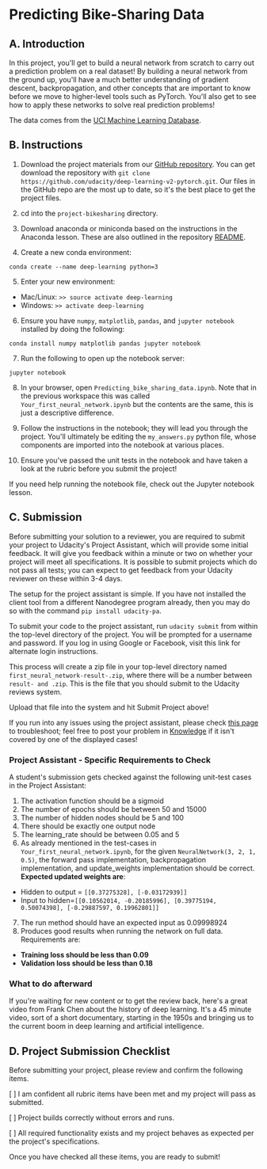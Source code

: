 # Predicting Bike-Sharing Data

## A. Introduction

In this project, you'll get to build a neural network from scratch to carry out a prediction problem on a real dataset! By building a neural network from the ground up, you'll have a much better understanding of gradient descent, backpropagation, and other concepts that are important to know before we move to higher-level tools such as PyTorch. You'll also get to see how to apply these networks to solve real prediction problems!

The data comes from the [UCI Machine Learning Database](https://archive.ics.uci.edu/ml/datasets/Bike+Sharing+Dataset).


## B. Instructions

1. Download the project materials from our [GitHub repository](https://github.com/udacity/deep-learning-v2-pytorch). You can get download the repository with `git clone https://github.com/udacity/deep-learning-v2-pytorch.git`. Our files in the GitHub repo are the most up to date, so it's the best place to get the project files.

2. cd into the `project-bikesharing` directory.

3. Download anaconda or miniconda based on the instructions in the Anaconda lesson. These are also outlined in the repository [README](https://github.com/udacity/deep-learning-v2-pytorch/blob/master/README.md).

4. Create a new conda environment:

`conda create --name deep-learning python=3`

5. Enter your new environment:

- Mac/Linux: `>> source activate deep-learning`
- Windows: `>> activate deep-learning`

6. Ensure you have `numpy`, `matplotlib`, `pandas`, and `jupyter notebook` installed by doing the following:

`conda install numpy matplotlib pandas jupyter notebook`

7. Run the following to open up the notebook server:

`jupyter notebook`

8. In your browser, open `Predicting_bike_sharing_data.ipynb`. Note that in the previous workspace this was called `Your_first_neural_network.ipynb` but the contents are the same, this is just a descriptive difference.

9. Follow the instructions in the notebook; they will lead you through the project. You'll ultimately be editing the `my_answers.py` python file, whose components are imported into the notebook at various places.

10. Ensure you've passed the unit tests in the notebook and have taken a look at the rubric before you submit the project!

If you need help running the notebook file, check out the Jupyter notebook lesson.


## C. Submission

Before submitting your solution to a reviewer, you are required to submit your project to Udacity's Project Assistant, which will provide some initial feedback. It will give you feedback within a minute or two on whether your project will meet all specifications. It is possible to submit projects which do not pass all tests; you can expect to get feedback from your Udacity reviewer on these within 3-4 days.

The setup for the project assistant is simple. If you have not installed the client tool from a different Nanodegree program already, then you may do so with the command `pip install udacity-pa`.

To submit your code to the project assistant, run `udacity submit` from within the top-level directory of the project. You will be prompted for a username and password. If you log in using Google or Facebook, visit this link for alternate login instructions.

This process will create a zip file in your top-level directory named `first_neural_network-result-.zip`, where there will be a number between `result- and .zip`. This is the file that you should submit to the Udacity reviews system.

Upload that file into the system and hit Submit Project above!

If you run into any issues using the project assistant, please check [this page](https://project-assistant.udacity.com/login) to troubleshoot; feel free to post your problem in [Knowledge](https://knowledge.udacity.com/?nanodegree=nd230-ent&page=1&project=652&rubric=2697) if it isn't covered by one of the displayed cases!


### Project Assistant - Specific Requirements to Check
A student's submission gets checked against the following unit-test cases in the Project Assistant:

1. The activation function should be a sigmoid
2. The number of epochs should be between 50 and 15000
3. The number of hidden nodes should be 5 and 100
4. There should be exactly one output node
5. The learning_rate should be between 0.05 and 5
6. As already mentioned in the test-cases in `Your_first_neural_network.ipynb`, for the given `NeuralNetwork(3, 2, 1, 0.5)`, the forward pass implementation, backpropagation implementation, and update_weights implementation should be correct. __Expected updated weights are__:

- Hidden to output = `[[0.37275328], [-0.03172939]]`
- Input to hidden=`[[0.10562014, -0.20185996], [0.39775194, 0.50074398], [-0.29887597, 0.19962801]]`

7. The run method should have an expected input as 0.09998924
8. Produces good results when running the network on full data. Requirements are:

- __Training loss should be less than 0.09__
- __Validation loss should be less than 0.18__

### What to do afterward
If you're waiting for new content or to get the review back, here's a great video from Frank Chen about the history of deep learning. It's a 45 minute video, sort of a short documentary, starting in the 1950s and bringing us to the current boom in deep learning and artificial intelligence.


## D. Project Submission Checklist
Before submitting your project, please review and confirm the following items.

[ ] I am confident all rubric items have been met and my project will pass as submitted.

[ ] Project builds correctly without errors and runs.

[ ] All required functionality exists and my project behaves as expected per the project's specifications.

Once you have checked all these items, you are ready to submit!
